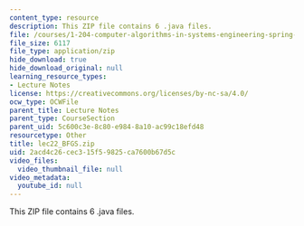```yaml
---
content_type: resource
description: This ZIP file contains 6 .java files.
file: /courses/1-204-computer-algorithms-in-systems-engineering-spring-2010/2acd4c26cec315f59825ca7600b67d5c_lec22_BFGS.zip
file_size: 6117
file_type: application/zip
hide_download: true
hide_download_original: null
learning_resource_types:
- Lecture Notes
license: https://creativecommons.org/licenses/by-nc-sa/4.0/
ocw_type: OCWFile
parent_title: Lecture Notes
parent_type: CourseSection
parent_uid: 5c600c3e-8c80-e984-8a10-ac99c18efd48
resourcetype: Other
title: lec22_BFGS.zip
uid: 2acd4c26-cec3-15f5-9825-ca7600b67d5c
video_files:
  video_thumbnail_file: null
video_metadata:
  youtube_id: null
---
```

This ZIP file contains 6 .java files.